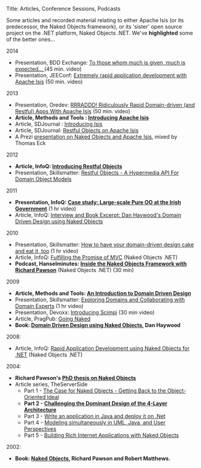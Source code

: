 Title: Articles, Conference Sessions, Podcasts

[//]: # (content copied to _user-guide_xxx)

Some articles and recorded material relating to either Apache Isis (or its predecessor, the Naked Objects framework), or its 'sister' open source project on the .NET platform, Naked Objects .NET.  We've **highlighted** some of the better ones...

2014

* Presentation, BDD Exchange: [To those whom much is given, much is expected... ](https://skillsmatter.com/skillscasts/5638-to-those-whom-much-is-given-much-is-expected) (45 min. video)
* Presentation, JEEConf: [Extremely rapid application development with Apache Isis](https://www.youtube.com/watch?v=BNGUqZ6YE-M) (50 min. video)

2013

* Presentation, Oredev: [RRRADDD! Ridiculously Rapid Domain-driven (and Restful) Apps With Apache Isis](http://oredev.org/2013/wed-fri-conference/rrraddd-ridiculously-rapid-domain-driven-and-restful-apps-with-apache-isis)  (50 min. video)
* **Article, Methods and Tools : [Introducing Apache Isis](http://www.methodsandtools.com/PDF/mt201302.pdf)**
* Article, SDJournal : [Introducing Isis](http://sdjournal.org/software-developers-journal-open-012013-2/)
* Article, SDJournal: [Restful Objects on Apache Isis](http://sdjournal.org/software-developers-journal-open-012013-2/)
* A Prezi [presentation on Naked Objects and Apache Isis](http://prezi.com/cunfhjsf8dqg/braiv-apache-isis/), mixed by Thomas Eck 

2012

* **Article, InfoQ: [Introducing Restful Objects](http://www.infoq.com/articles/Intro_Restful_Objects)**
* Presentation, Skillsmatter: [Restful Objects - A Hypermedia API For Domain Object Models](http://skillsmatter.com/podcast/java-jee/restful-objects)

2011

* **Presentation, InfoQ: [Case study: Large-scale Pure OO at the Irish Government](http://www.infoq.com/presentations/Large-scale-Pure-OO-Irish-Government)**  (1 hr video)
* Article, InfoQ: [Interview and Book Excerpt: Dan Haywood's Domain Driven Design using Naked Objects](http://www.infoq.com/articles/haywood-ddd-no)

2010

* Presentation, Skillsmatter: [How to have your domain-driven design cake and eat it, too](http://skillsmatter.com/podcast/java-jee/have-your-ddd-cake-eat-it-too) (1 hr video)
* Article, InfoQ: [Fulfilling the Promise of MVC](http://www.infoq.com/articles/Nacked-MVC) (Naked Objects .NET)
* **Podcast, Hanselminutes: [Inside the Naked Objects Framework with Richard Pawson](http://www.hanselman.com/blog/HanselminutesPodcast233InsideTheNakedObjectsFrameworkWithRichardPawson.aspx)** (Naked Objects .NET) (30 min)

2009

* **Article, Methods and Tools: [An Introduction to Domain Driven Design](http://www.methodsandtools.com/archive/archive.php?id=97)**
* Presentation, Skillsmatter: [Exploring Domains and Collaborating with Domain Experts](http://skillsmatter.com/podcast/design-architecture/exploring-domains-and-collaborating-with-domain-experts)  (1 hr video)
* Presentation, Devoxx: [Introducing Scimpi](http://www.parleys.com/#id=1671&st=5) (30 min video)
* Article, PragPub: [Going Naked](http://pragprog.com/magazines/2009-12)
* **Book: [Domain Driven Design using Naked Objects](./books.html), Dan Haywood**

2008:

* Article, InfoQ: [Rapid Application Development using Naked Objects for .NET](http://www.infoq.com/articles/RAD-Naked-Objects) (Naked Objects .NET)


2004:

* **Richard Pawson's [PhD thesis on Naked Objects](./Pawson-Naked-Objects-thesis.pdf)**
* Article series, TheServerSide
  * Part 1 - [The Case for Naked Objects - Getting Back to the Object-Oriented Ideal](http://www.theserverside.com/news/1365562/Part-1-The-Case-for-Naked-Objects-Getting-Back-to-the-Object-Oriented-Ideal)
  * **Part 2 - [Challenging the Dominant Design of the 4-Layer Architecture](http://www.theserverside.com/news/1365568/Part-2-Challenging-the-Dominant-Design-of-the-4-Layer-Architecture)**
  * Part 3 - [Write an application in Java and deploy it on .Net](http://www.theserverside.com/news/1365570/Part-3-Write-an-application-in-Java-and-deploy-it-on-Net)
  * Part 4 - [Modeling simultaneously in UML, Java, and User Perspectives](http://www.theserverside.com/news/1366868/Part-4-Modeling-simultaneously-in-UML-Java-and-User-Perspectives)
  * Part 5 - [Building Rich Internet Applications with Naked Objects](http://www.theserverside.com/news/1366871/Part-5-Building-Rich-Internet-Applications-with-Naked-Objects)

2002:

* **Book: [Naked Objects](./books.html), Richard Pawson and Robert Matthews.**
